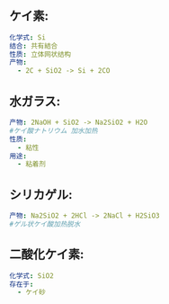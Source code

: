 ## ケイ素:

```yaml
化学式: Si
结合: 共有結合
性质: 立体网状结构
产物:
  - 2C + SiO2 -> Si + 2CO

```

## 水ガラス:

```yaml
产物: 2NaOH + SiO2 -> Na2SiO2 + H2O
#ケイ酸ナトリウム 加水加热
性质:
  - 粘性
用途:
  - 粘着剂

```

## シリカゲル:

```yaml
产物: Na2SiO2 + 2HCl -> 2NaCl + H2SiO3
#ゲル状ケイ酸加热脱水

```

## 二酸化ケイ素:

```yaml
化学式: SiO2
存在于:
  - ケイ砂
```
